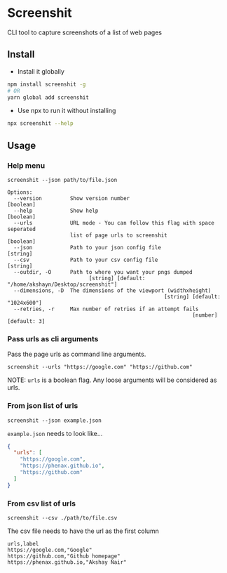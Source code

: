 # Screenshit

CLI tool to capture screenshots of a list of web pages

## Install

* Install it globally
```bash
npm install screenshit -g
# OR
yarn global add screenshit
```

* Use npx to run it without installing
```bash
npx screenshit --help
```

## Usage

### Help menu
```
screenshit --json path/to/file.json

Options:
  --version         Show version number                                [boolean]
  --help            Show help                                          [boolean]
  --urls            URL mode - You can follow this flag with space seperated
                    list of page urls to screenshit                    [boolean]
  --json            Path to your json config file                       [string]
  --csv             Path to your csv config file                        [string]
  --outdir, -O      Path to where you want your pngs dumped
                          [string] [default: "/home/akshayn/Desktop/screenshit"]
  --dimensions, -D  The dimensions of the viewport (widthxheight)
                                                  [string] [default: "1024x600"]
  --retries, -r     Max number of retries if an attempt fails
                                                           [number] [default: 3]
```

### Pass urls as cli arguments
Pass the page urls as command line arguments.

```
screenshit --urls "https://google.com" "https://github.com"
```

NOTE: `urls` is a boolean flag. Any loose arguments will be considered as urls.


### From json list of urls

```
screenshit --json example.json
```

`example.json` needs to look like...
```json
{
  "urls": [
    "https://google.com",
    "https://phenax.github.io",
    "https://github.com"
  ]
}
```


### From csv list of urls

```
screenshit --csv ./path/to/file.csv
```

The csv file needs to have the url as the first column

```csv
urls,label
https://google.com,"Google"
https://github.com,"Github homepage"
https://phenax.github.io,"Akshay Nair"
```
